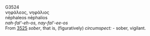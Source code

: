 G3524  
νηφάλεος, νηφάλιος  
nēphaleos nēphalios  
*nah-fal‘-eh-os,* *nay-fal‘-ee-os*  
From [3525](g3525) *sober*, that is, (figuratively) *circumspect:* -
sober, vigilant.  
